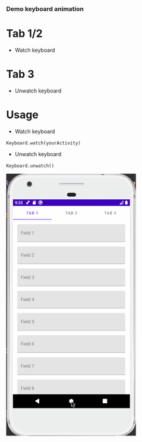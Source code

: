### Demo keyboard animation

# Tab 1/2
- Watch keyboard

# Tab 3
- Unwatch keyboard

# Usage
- Watch keyboard
```
Keyboard.watch(yourActivity)
```

- Unwatch keyboard
```
Keyboard.unwatch()
```

![Demonstrate keyboard animation](keyboard.gif)